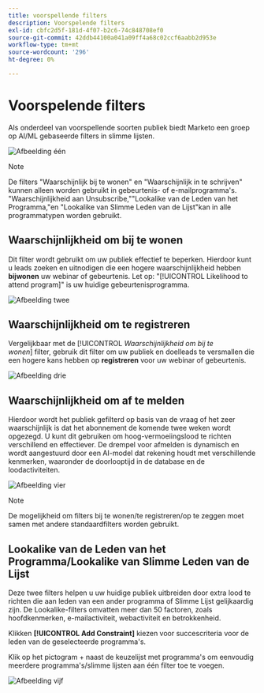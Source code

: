 ```yaml
---
title: voorspellende filters
description: Voorspelende filters
exl-id: cbfc2d5f-181d-4f07-b2c6-74c848708ef0
source-git-commit: 42ddb44100a041a09ff4a68c02ccf6aabb2d953e
workflow-type: tm+mt
source-wordcount: '296'
ht-degree: 0%

---
```


# Voorspelende filters

Als onderdeel van voorspellende soorten publiek biedt Marketo een groep op AI/ML gebaseerde filters in slimme lijsten.

![Afbeelding één](/help/sky/assets/predictive-audiences/predictive-filters/predictive-filters-1.png)

>[!NOTE]
>
>De filters &quot;Waarschijnlijk bij te wonen&quot; en &quot;Waarschijnlijk in te schrijven&quot; kunnen alleen worden gebruikt in gebeurtenis- of e-mailprogramma&#39;s. &quot;Waarschijnlijkheid aan Unsubscribe,&quot;&quot;Lookalike van de Leden van het Programma,&quot;en &quot;Lookalike van Slimme Leden van de Lijst&quot;kan in alle programmatypen worden gebruikt.

## Waarschijnlijkheid om bij te wonen

Dit filter wordt gebruikt om uw publiek effectief te beperken. Hierdoor kunt u leads zoeken en uitnodigen die een hogere waarschijnlijkheid hebben **bijwonen** uw webinar of gebeurtenis. Let op: &quot;[!UICONTROL Likelihood to attend program]&quot; is uw huidige gebeurtenisprogramma.

![Afbeelding twee](/help/sky/assets/predictive-audiences/predictive-filters/predictive-filters-2.png)

## Waarschijnlijkheid om te registreren

Vergelijkbaar met de [!UICONTROL _Waarschijnlijkheid om bij te wonen_] filter, gebruik dit filter om uw publiek en doelleads te versmallen die een hogere kans hebben op **registreren** voor uw webinar of gebeurtenis.

![Afbeelding drie](/help/sky/assets/predictive-audiences/predictive-filters/predictive-filters-3.png)

## Waarschijnlijkheid om af te melden

Hierdoor wordt het publiek gefilterd op basis van de vraag of het zeer waarschijnlijk is dat het abonnement de komende twee weken wordt opgezegd. U kunt dit gebruiken om hoog-vermoeiingslood te richten verschillend en effectiever. De drempel voor afmelden is dynamisch en wordt aangestuurd door een AI-model dat rekening houdt met verschillende kenmerken, waaronder de doorlooptijd in de database en de loodactiviteiten.

![Afbeelding vier](/help/sky/assets/predictive-audiences/predictive-filters/predictive-filters-4.png)

>[!NOTE]
>
>De mogelijkheid om filters bij te wonen/te registreren/op te zeggen moet samen met andere standaardfilters worden gebruikt.

## Lookalike van de Leden van het Programma/Lookalike van Slimme Leden van de Lijst

Deze twee filters helpen u uw huidige publiek uitbreiden door extra lood te richten die aan leden van een ander programma of Slimme Lijst gelijkaardig zijn. De Lookalike-filters omvatten meer dan 50 factoren, zoals hoofdkenmerken, e-mailactiviteit, webactiviteit en betrokkenheid.

Klikken **[!UICONTROL Add Constraint]** kiezen voor succescriteria voor de leden van de geselecteerde programma&#39;s.

Klik op het pictogram + naast de keuzelijst met programma&#39;s om eenvoudig meerdere programma&#39;s/slimme lijsten aan één filter toe te voegen.

![Afbeelding vijf](/help/sky/assets/predictive-audiences/predictive-filters/predictive-filters-5.png)
